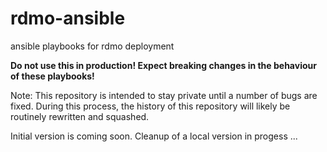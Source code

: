# rdmo-ansible
ansible playbooks for rdmo deployment

**Do not use this in production! Expect breaking changes in the behaviour of these playbooks!**

Note: This repository is intended to stay private until a number of bugs are fixed. During this process, the history of this repository will likely be routinely rewritten and squashed.

Initial version is coming soon. Cleanup of a local version in progess ... 

